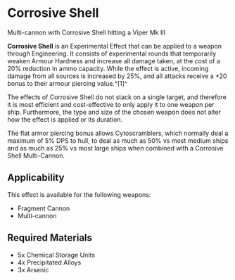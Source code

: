 # Corrosive Shell
Multi-cannon with Corrosive Shell hitting a Viper Mk III
 		 	 

**Corrosive Shell** is an Experimental Effect that can be applied to a weapon through Engineering. It consists of experimental rounds that temporarily weaken Armour Hardness and increase all damage taken, at the cost of a 20% reduction in ammo capacity. While the effect is active, incoming damage from all sources is increased by 25%, and all attacks receive a +20 bonus to their armour piercing value.^[1]^

The effects of Corrosive Shell do not stack on a single target, and therefore it is most efficient and cost-effective to only apply it to one weapon per ship. Furthermore, the type and size of the chosen weapon does not alter how the effect is applied or its duration.

The flat armor piercing bonus allows Cytoscramblers, which normally deal a maximum of 5% DPS to hull, to deal as much as 50% vs most medium ships and as much as 25% vs most large ships when combined with a Corrosive Shell Multi-Cannon.

## Applicability

This effect is available for the following weapons:

- Fragment Cannon
- Multi-cannon

## Required Materials

- 5x Chemical Storage Units
- 4x Precipitated Alloys
- 3x Arsenic